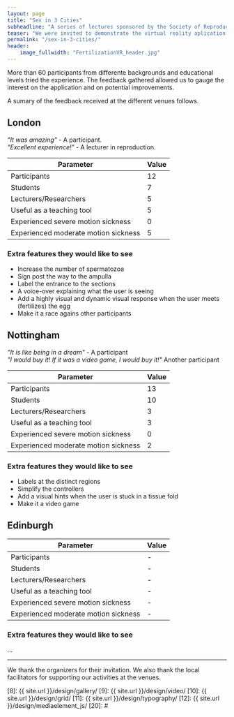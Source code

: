 ```yaml
---
layout: page
title: "Sex in 3 Cities"
subheadline: "A series of lectures sponsored by the Society of Reproduction and Fertility (SRF)"
teaser: "We were invited to demonstrate the virtual reality aplication at this series of conferences taking place at London, Nottingham, and Edinburgh." 
permalink: "/sex-in-3-cities/"
header:
    image_fullwidth: "FertilizationVR_header.jpg"
---
```


More than 60 participants from differente backgrounds and educational levels tried the experience. The feedback gathered allowed us to gauge the interest on the application and on potential improvements. 

A sumary of the feedback received at the different venues follows. 

## London

*"It was amazing"* - A participant.  
*"Excellent experience!"* - A lecturer in reproduction.  

|Parameter | Value|
|---|---|
|Participants| 12|
|Students| 7|
|Lecturers/Researchers| 5|
|Useful as a teaching tool| 5|
|Experienced severe motion sickness| 0|
|Experienced moderate motion sickness| 5|


### Extra features they would like to see 
- Increase the number of spermatozoa 
- Sign post the way to the ampulla 
- Label the entrance to the sections 
- A voice-over explaining what the user is seeing 
- Add a highly visual and dynamic visual response when the user meets (fertilizes) the egg  
- Make it a race agains other participants  


## Nottingham  

*"It is like being in a dream"* - A participant  
*"I would buy it! If it was a video game, I would buy it!"* Another participant  

|Parameter | Value|
|---|---|
|Participants| 13|
|Students| 10|
|Lecturers/Researchers| 3|
|Useful as a teaching tool| 3|
|Experienced severe motion sickness| 0|
|Experienced moderate motion sickness| 2|


### Extra features they would like to see 
- Labels at the distinct regions 
- Simplify the controllers 
- Add a visual hints when the user is stuck in a tissue fold  
- Make it a video game  


## Edinburgh  

|Parameter | Value|
|---|---|
|Participants| -|
|Students| -|
|Lecturers/Researchers| -|
|Useful as a teaching tool| -|
|Experienced severe motion sickness| -|
|Experienced moderate motion sickness| -|


### Extra features they would like to see 

...

---
We thank the organizers for their invitation. We also thank the local facilitators for supporting our activities at the venues.


 [1]: http://mademistakes.com/about/
 [2]: http://mademistakes.com/work/jekyll-themes/
 [3]: http://automattic.com/
 [4]: http://alistapart.com/
 [5]: http://www.smashingmagazine.com/
 [6]: https://github.com/
 [7]: http://sauer.io
 [8]: {{ site.url }}/design/gallery/
 [9]: {{ site.url }}/design/video/
 [10]: {{ site.url }}/design/grid/
 [11]: {{ site.url }}/design/typography/
 [12]: {{ site.url }}/design/mediaelement_js/
 [20]: #
